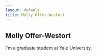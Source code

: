 ```yaml
---
layout: default
title: Molly Offer-Westort
---
```

Molly Offer-Westort
---------------------

I'm a graduate student at Yale University.

